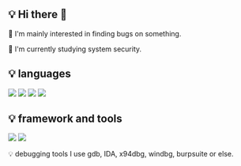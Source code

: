 :bulb: Hi there 👋
---
🌱 I'm mainly interested in finding bugs on something.

🌱 I'm currently studying system security.
<!--
**zeroone-kr/zeroone-kr** is a ✨ _special_ ✨ repository because its `README.md` (this file) appears on your GitHub profile.

Here are some ideas to get you started:

- 🔭 I’m currently working on ...
- 🌱 I’m currently learning ...
- 👯 I’m looking to collaborate on ...
- 🤔 I’m looking for help with ...
- 💬 Ask me about ...
- 📫 How to reach me: ...
- 😄 Pronouns: ...
- ⚡ Fun fact: ...
-->

<!--![Anurag's GitHub stats](https://github-readme-stats.vercel.app/api?username=zeroone-kr&theme=dark&show_icons=true)-->

:bulb: languages
---
  <img src="https://img.shields.io/badge/python-3776AB?style=for-the-badge&logo=python&logoColor=black"> <img src="https://img.shields.io/badge/C-A8B9CC?style=for-the-badge&logo=C&logoColor=black"> <img src="https://img.shields.io/badge/C++-00599C?style=for-the-badge&logo=C++&logoColor=black"> <img src="https://img.shields.io/badge/java-007396?style=for-the-badge&logo=java&logoColor=white">

:bulb: framework and tools
---
  <img src="https://img.shields.io/badge/spring boot-6DB33F?style=for-the-badge&logo=spring boot&logoColor=black"> <img src="https://img.shields.io/badge/docker-2496ED?style=for-the-badge&logo=docker&logoColor=black"> 

:bulb: debugging tools
I use gdb, IDA, x94dbg, windbg, burpsuite or else.
